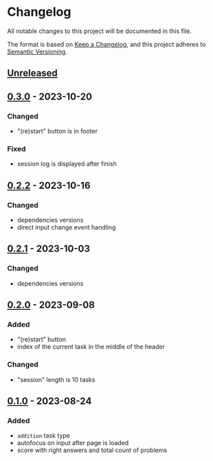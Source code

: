 # Changelog

All notable changes to this project will be documented in this file.

The format is based on [Keep a Changelog](https://keepachangelog.com/en/1.0.0/),
and this project adheres to [Semantic Versioning](https://semver.org/spec/v2.0.0.html).

## [Unreleased]

## [0.3.0] - 2023-10-20

### Changed

- "(re)start" button is in footer

### Fixed

- session log is displayed after finish

## [0.2.2] - 2023-10-16

### Changed

- dependencies versions
- direct input change event handling

## [0.2.1] - 2023-10-03

### Changed

- dependencies versions

## [0.2.0] - 2023-09-08

### Added

- "(re)start" button
- index of the current task in the middle of the header

### Changed

- "session" length is 10 tasks

## [0.1.0] - 2023-08-24

### Added

- `addition` task type
- autofocus on input after page is loaded
- score with right answers and total count of problems

[Unreleased]: https://github.com/vikian050194/abacus/compare/v0.3.0...HEAD
[0.3.0]: https://github.com/vikian050194/abacus/compare/v0.2.2...v0.3.0
[0.2.2]: https://github.com/vikian050194/abacus/compare/v0.2.1...v0.2.2
[0.2.1]: https://github.com/vikian050194/abacus/compare/v0.2.0...v0.2.1
[0.2.0]: https://github.com/vikian050194/abacus/compare/v0.1.0...v0.2.0
[0.1.0]: https://github.com/vikian050194/abacus/releases/tag/v0.1.0
